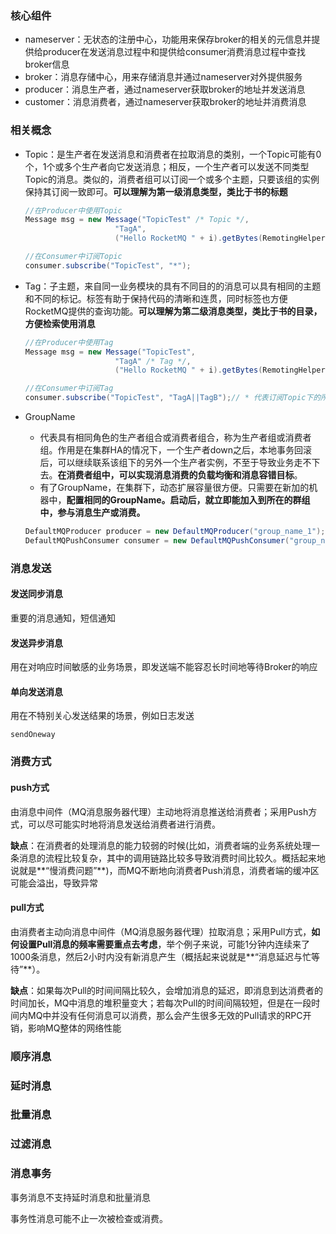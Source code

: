 ### 核心组件

- nameserver：无状态的注册中心，功能用来保存broker的相关的元信息并提供给producer在发送消息过程中和提供给consumer消费消息过程中查找broker信息
- broker：消息存储中心，用来存储消息并通过nameserver对外提供服务
- producer：消息生产者，通过nameserver获取broker的地址并发送消息
- customer：消息消费者，通过nameserver获取broker的地址并消费消息

### 相关概念

- Topic：是生产者在发送消息和消费者在拉取消息的类别，一个Topic可能有0个，1个或多个生产者向它发送消息；相反，一个生产者可以发送不同类型Topic的消息。类似的，消费者组可以订阅一个或多个主题，只要该组的实例保持其订阅一致即可。**可以理解为第一级消息类型，类比于书的标题**

  ```java
  //在Producer中使用Topic
  Message msg = new Message("TopicTest" /* Topic */,
                      "TagA",
                      ("Hello RocketMQ " + i).getBytes(RemotingHelper.DEFAULT_CHARSET));
  
  //在Consumer中订阅Topic
  consumer.subscribe("TopicTest", "*");
  ```

- Tag：子主题，来自同一业务模块的具有不同目的的消息可以具有相同的主题和不同的标记。标签有助于保持代码的清晰和连贯，同时标签也方便RocketMQ提供的查询功能。**可以理解为第二级消息类型，类比于书的目录，方便检索使用消息**

  ```java
  //在Producer中使用Tag
  Message msg = new Message("TopicTest",
                      "TagA" /* Tag */,
                      ("Hello RocketMQ " + i).getBytes(RemotingHelper.DEFAULT_CHARSET));
  
  //在Consumer中订阅Tag
  consumer.subscribe("TopicTest", "TagA||TagB");// * 代表订阅Topic下的所有消息
  ```

- GroupName

  - 代表具有相同角色的生产者组合或消费者组合，称为生产者组或消费者组。作用是在集群HA的情况下，一个生产者down之后，本地事务回滚后，可以继续联系该组下的另外一个生产者实例，不至于导致业务走不下去。**在消费者组中，可以实现消息消费的负载均衡和消息容错目标**。
  - 有了GroupName，在集群下，动态扩展容量很方便。只需要在新加的机器中，**配置相同的GroupName。启动后，就立即能加入到所在的群组中，参与消息生产或消费。**

  ```java
  DefaultMQProducer producer = new DefaultMQProducer("group_name_1"); //使用GroupName来初始化Producer
  DefaultMQPushConsumer consumer = new DefaultMQPushConsumer("group_name_1"); //使用GroupName来初始化Consumer
  ```

### 消息发送

#### 发送同步消息

重要的消息通知，短信通知

#### 发送异步消息

用在对响应时间敏感的业务场景，即发送端不能容忍长时间地等待Broker的响应

#### 单向发送消息

用在不特别关心发送结果的场景，例如日志发送

`sendOneway`

### 消费方式

#### push方式

由消息中间件（MQ消息服务器代理）主动地将消息推送给消费者；采用Push方式，可以尽可能实时地将消息发送给消费者进行消费。

**缺点**：在消费者的处理消息的能力较弱的时候(比如，消费者端的业务系统处理一条消息的流程比较复杂，其中的调用链路比较多导致消费时间比较久。概括起来地说就是**“慢消费问题”**)，而MQ不断地向消费者Push消息，消费者端的缓冲区可能会溢出，导致异常

#### pull方式

由消费者主动向消息中间件（MQ消息服务器代理）拉取消息；采用Pull方式，**如何设置Pull消息的频率需要重点去考虑**，举个例子来说，可能1分钟内连续来了1000条消息，然后2小时内没有新消息产生（概括起来说就是**“消息延迟与忙等待”**）。

**缺点**：如果每次Pull的时间间隔比较久，会增加消息的延迟，即消息到达消费者的时间加长，MQ中消息的堆积量变大；若每次Pull的时间间隔较短，但是在一段时间内MQ中并没有任何消息可以消费，那么会产生很多无效的Pull请求的RPC开销，影响MQ整体的网络性能

### 顺序消息

### 延时消息

### 批量消息

### 过滤消息

### 消息事务

事务消息不支持延时消息和批量消息

事务性消息可能不止一次被检查或消费。

